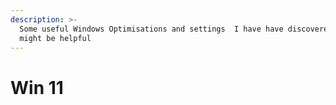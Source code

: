 ```yaml
---
description: >-
  Some useful Windows Optimisations and settings  I have have discovered that
  might be helpful
---
```


# Win 11

